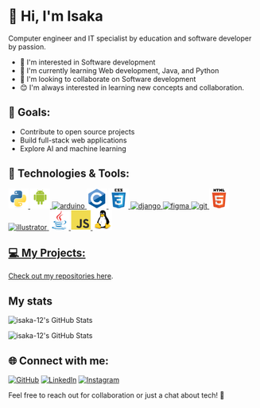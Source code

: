# 👋 Hi, I'm Isaka

 Computer engineer and IT specialist by education and software developer by passion.
- 👀 I'm interested in Software development 
- 🌱 I'm currently learning Web development, Java, and Python 
- 💞️ I'm looking to collaborate on Software development
- 😊 I'm always interested in learning new concepts and collaboration. 

## 🎯 Goals:

- Contribute to open source projects
- Build full-stack web applications
- Explore AI and machine learning


## 🚀 Technologies & Tools:

<p align="left"><a href="https://www.python.org" target="_blank" rel="noreferrer"> <img src="https://raw.githubusercontent.com/devicons/devicon/master/icons/python/python-original.svg" alt="python" width="40" height="40"/> </a>  <a href="https://developer.android.com" target="_blank" rel="noreferrer"> <img src="https://raw.githubusercontent.com/devicons/devicon/master/icons/android/android-original-wordmark.svg" alt="android" width="40" height="40"/> </a> <a href="https://www.arduino.cc/" target="_blank" rel="noreferrer"> <img src="https://cdn.worldvectorlogo.com/logos/arduino-1.svg" alt="arduino" width="40" height="40"/> </a> <a href="https://www.cprogramming.com/" target="_blank" rel="noreferrer"> <img src="https://raw.githubusercontent.com/devicons/devicon/master/icons/c/c-original.svg" alt="c" width="40" height="40"/> </a> <a href="https://www.w3schools.com/css/" target="_blank" rel="noreferrer"> <img src="https://raw.githubusercontent.com/devicons/devicon/master/icons/css3/css3-original-wordmark.svg" alt="css3" width="40" height="40"/> </a> <a href="https://www.djangoproject.com/" target="_blank" rel="noreferrer"> <img src="https://cdn.worldvectorlogo.com/logos/vueJS.svg" alt="django" width="40" height="40"/> </a> <a href="https://www.figma.com/" target="_blank" rel="noreferrer"> <img src="https://www.vectorlogo.zone/logos/figma/figma-icon.svg" alt="figma" width="40" height="40"/> </a> <a href="https://git-scm.com/" target="_blank" rel="noreferrer"> <img src="https://www.vectorlogo.zone/logos/git-scm/git-scm-icon.svg" alt="git" width="40" height="40"/> </a> <a href="https://www.w3.org/html/" target="_blank" rel="noreferrer"> <img src="https://raw.githubusercontent.com/devicons/devicon/master/icons/html5/html5-original-wordmark.svg" alt="html5" width="40" height="40"/> </a> <a href="https://www.adobe.com/in/products/illustrator.html" target="_blank" rel="noreferrer"> <img src="https://www.vectorlogo.zone/logos/adobe_illustrator/adobe_illustrator-icon.svg" alt="illustrator" width="40" height="40"/> </a> <a href="https://www.java.com" target="_blank" rel="noreferrer"> <img src="https://raw.githubusercontent.com/devicons/devicon/master/icons/java/java-original.svg" alt="java" width="40" height="40"/> </a> <a href="https://developer.mozilla.org/en-US/docs/Web/JavaScript" target="_blank" rel="noreferrer"> <img src="https://raw.githubusercontent.com/devicons/devicon/master/icons/javascript/javascript-original.svg" alt="javascript" width="40" height="40"/> </a> <a href="https://www.linux.org/" target="_blank" rel="noreferrer"> <img src="https://raw.githubusercontent.com/devicons/devicon/master/icons/linux/linux-original.svg" alt="linux" width="40" height="40"/> </p>

## 💻 My Projects:

Check out my repositories [here](https://github.com/isaka-12?tab=repositories).


## My stats

<p align="centre"><img src="https://github-readme-stats.vercel.app/api?username=isaka-12&theme=outrun&show_icons=true&hide_border=false&count_private=true" alt="isaka-12's GitHub Stats" /> </p>
<p align = "centre"><img src="https://github-readme-stats.vercel.app/api/top-langs/?username=isaka-12&theme=outrun&show_icons=true&hide_border=false&layout=compact" alt="isaka-12's GitHub Stats" align = "centre" />


## 🌐 Connect with me:

[![GitHub](https://img.shields.io/badge/GitHub-000?style=for-the-badge&logo=github)](https://github.com/isaka-12)
[![LinkedIn](https://img.shields.io/badge/LinkedIn-blue?style=for-the-badge&logo=linkedin&logoColor=white)](https://www.linkedin.com/in/isaka-mtweve-359122289/)
[![Instagram](https://img.shields.io/badge/Instagram-E4405F?style=for-the-badge&logo=instagram&logoColor=white)](https://www.instagram.com/mtweveisaka?igsh=MWVxYWlvenZ0bDVvcQ%3D%3D)

Feel free to reach out for collaboration or just a chat about tech! 🚀

